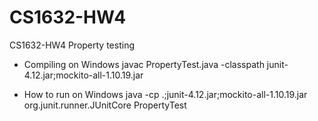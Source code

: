 # CS1632-HW4
CS1632-HW4 Property testing

- Compiling on Windows
  javac PropertyTest.java -classpath junit-4.12.jar;mockito-all-1.10.19.jar

- How to run on Windows
  java -cp .;junit-4.12.jar;mockito-all-1.10.19.jar org.junit.runner.JUnitCore PropertyTest
  